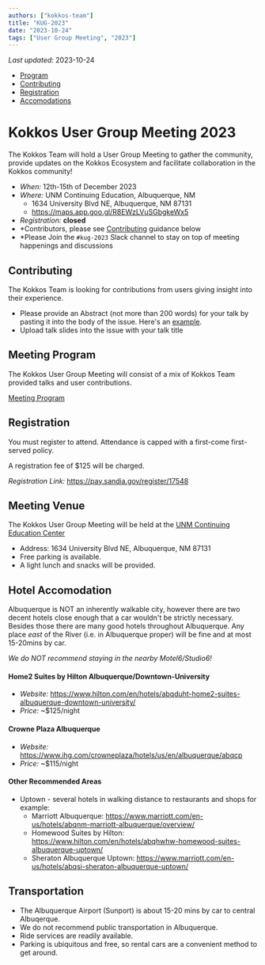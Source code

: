 ```yaml
---
authors: ["kokkos-team"]
title: "KUG-2023"
date: "2023-10-24"
tags: ["User Group Meeting", "2023"]
---
```


*Last updated:* 2023-10-24

 * [Program](#program)
 * [Contributing](#contributing)
 * [Registration](#registration)
 * [Accomodations](#accomodation)

# Kokkos User Group Meeting 2023

The Kokkos Team will hold a User Group Meeting to gather the community, provide updates on the Kokkos Ecosystem and facilitate collaboration in the Kokkos community!

 * *When:* 12th-15th of December 2023
 * *Where:* UNM Continuing Education, Albuquerque, NM
   * 1634 University Blvd NE, Albuquerque, NM 87131
   * https://maps.app.goo.gl/R8EWzLVuSGbgkeWx5
 * *Registration:* **closed**
 * *Contributors, please see [Contributing](#contributing) guidance below
 * *Please Join the `#kug-2023` Slack channel to stay on top of meeting happenings and discussions

## Contributing

The Kokkos Team is looking for contributions from users giving insight into their experience.

- Please provide an Abstract (not more than 200 words) for your talk by pasting it into the body of the issue.  Here's an [example](https://github.com/kokkos/kokkos.github.io/issues/73).
- Upload talk slides into the issue with your talk title


## Meeting Program

The Kokkos User Group Meeting will consist of a mix of Kokkos Team provided talks and user contributions.

[Meeting Program](https://github.com/orgs/kokkos/projects/6/views/1)

## Registration

You must register to attend. Attendance is capped with a first-come first-served policy.

A registration fee of $125 will be charged. 

*Registration Link:* https://pay.sandia.gov/register/17548

## Meeting Venue

The Kokkos User Group Meeting will be held at the [UNM Continuing Education Center](http://ce.unm.edu/)
* Address:  1634 University Blvd NE, Albuquerque, NM 87131
* Free parking is available.
* A light lunch and snacks will be provided. 

## Hotel Accomodation

Albuquerque is NOT an inherently walkable city, however there are two decent hotels close enough that a car wouldn't be strictly necessary.
Besides those there are many good hotels throughout Albuquerque. Any place *east* of the River (i.e. in Albuquerque proper) will be fine and at most 15-20mins by car.

*We do NOT recommend staying in the nearby Motel6/Studio6!*

#### Home2 Suites by Hilton Albuquerque/Downtown-University

  * *Website:* https://www.hilton.com/en/hotels/abqduht-home2-suites-albuquerque-downtown-university/
  * *Price:* ~$125/night

#### Crowne Plaza Albuquerque

  * *Website:* https://www.ihg.com/crowneplaza/hotels/us/en/albuquerque/abqcp
  * *Price:* ~$115/night

#### Other Recommended Areas

  * Uptown - several hotels in walking distance to restaurants and shops for example:
    * Marriott Albuquerque: https://www.marriott.com/en-us/hotels/abqnm-marriott-albuquerque/overview/
    * Homewood Suites by Hilton: https://www.hilton.com/en/hotels/abqhwhw-homewood-suites-albuquerque-uptown/
    * Sheraton Albuquerque Uptown: https://www.marriott.com/en-us/hotels/abqsi-sheraton-albuquerque-uptown/

## Transportation

  * The Albuquerque Airport (Sunport) is about 15-20 mins by car to central Albuqerque.
  * We do not recommend public transportation in Albuquerque.
  * Ride services are readily available.
  * Parking is ubiquitous and free, so rental cars are a convenient method to get around.
